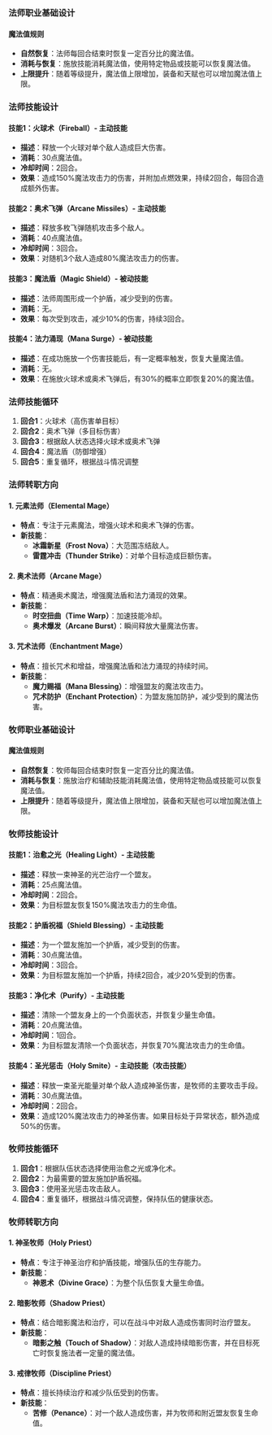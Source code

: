 
### 法师职业基础设计

#### 魔法值规则
- **自然恢复**：法师每回合结束时恢复一定百分比的魔法值。
- **消耗与恢复**：施放技能消耗魔法值，使用特定物品或技能可以恢复魔法值。
- **上限提升**：随着等级提升，魔法值上限增加，装备和天赋也可以增加魔法值上限。

### 法师技能设计

#### 技能1：火球术（Fireball）- 主动技能
- **描述**：释放一个火球对单个敌人造成巨大伤害。
- **消耗**：30点魔法值。
- **冷却时间**：2回合。
- **效果**：造成150%魔法攻击力的伤害，并附加点燃效果，持续2回合，每回合造成额外伤害。

#### 技能2：奥术飞弹（Arcane Missiles）- 主动技能
- **描述**：释放多枚飞弹随机攻击多个敌人。
- **消耗**：40点魔法值。
- **冷却时间**：3回合。
- **效果**：对随机3个敌人造成80%魔法攻击力的伤害。

#### 技能3：魔法盾（Magic Shield）- 被动技能
- **描述**：法师周围形成一个护盾，减少受到的伤害。
- **消耗**：无。
- **效果**：每次受到攻击，减少10%的伤害，持续3回合。

#### 技能4：法力涌现（Mana Surge）- 被动技能
- **描述**：在成功施放一个伤害技能后，有一定概率触发，恢复大量魔法值。
- **消耗**：无。
- **效果**：在施放火球术或奥术飞弹后，有30%的概率立即恢复20%的魔法值。

### 法师技能循环

1. **回合1**：火球术（高伤害单目标）
2. **回合2**：奥术飞弹（多目标伤害）
3. **回合3**：根据敌人状态选择火球术或奥术飞弹
4. **回合4**：魔法盾（防御增强）
5. **回合5**：重复循环，根据战斗情况调整

### 法师转职方向

#### 1. 元素法师（Elemental Mage）
- **特点**：专注于元素魔法，增强火球术和奥术飞弹的伤害。
- **新技能**：
  - **冰霜新星（Frost Nova）**：大范围冻结敌人。
  - **雷霆冲击（Thunder Strike）**：对单个目标造成巨额伤害。

#### 2. 奥术法师（Arcane Mage）
- **特点**：精通奥术魔法，增强魔法盾和法力涌现的效果。
- **新技能**：
  - **时空扭曲（Time Warp）**：加速技能冷却。
  - **奥术爆发（Arcane Burst）**：瞬间释放大量魔法伤害。

#### 3. 咒术法师（Enchantment Mage）
- **特点**：擅长咒术和增益，增强魔法盾和法力涌现的持续时间。
- **新技能**：
  - **魔力赐福（Mana Blessing）**：增强盟友的魔法攻击力。
  - **咒术防护（Enchant Protection）**：为盟友施加防护，减少受到的魔法伤害。

### 牧师职业基础设计

#### 魔法值规则
- **自然恢复**：牧师每回合结束时恢复一定百分比的魔法值。
- **消耗与恢复**：施放治疗和辅助技能消耗魔法值，使用特定物品或技能可以恢复魔法值。
- **上限提升**：随着等级提升，魔法值上限增加，装备和天赋也可以增加魔法值上限。

### 牧师技能设计

#### 技能1：治愈之光（Healing Light）- 主动技能
- **描述**：释放一束神圣的光芒治疗一个盟友。
- **消耗**：25点魔法值。
- **冷却时间**：2回合。
- **效果**：为目标盟友恢复150%魔法攻击力的生命值。

#### 技能2：护盾祝福（Shield Blessing）- 主动技能
- **描述**：为一个盟友施加一个护盾，减少受到的伤害。
- **消耗**：30点魔法值。
- **冷却时间**：3回合。
- **效果**：为目标盟友施加一个护盾，持续2回合，减少20%受到的伤害。

#### 技能3：净化术（Purify）- 主动技能
- **描述**：清除一个盟友身上的一个负面状态，并恢复少量生命值。
- **消耗**：20点魔法值。
- **冷却时间**：1回合。
- **效果**：为目标盟友清除一个负面状态，并恢复70%魔法攻击力的生命值。

#### 技能4：圣光惩击（Holy Smite）- 主动技能（攻击技能）
- **描述**：释放一束圣光能量对单个敌人造成神圣伤害，是牧师的主要攻击手段。
- **消耗**：30点魔法值。
- **冷却时间**：2回合。
- **效果**：造成120%魔法攻击力的神圣伤害。如果目标处于异常状态，额外造成50%的伤害。

### 牧师技能循环

1. **回合1**：根据队伍状态选择使用治愈之光或净化术。
2. **回合2**：为最需要的盟友施加护盾祝福。
3. **回合3**：使用圣光惩击攻击敌人。
4. **回合4**：重复循环，根据战斗情况调整，保持队伍的健康状态。

### 牧师转职方向

#### 1. 神圣牧师（Holy Priest）
- **特点**：专注于神圣治疗和护盾技能，增强队伍的生存能力。
- **新技能**：
  - **神恩术（Divine Grace）**：为整个队伍恢复大量生命值。

#### 2. 暗影牧师（Shadow Priest）
- **特点**：结合暗影魔法和治疗，可以在战斗中对敌人造成伤害同时治疗盟友。
- **新技能**：
  - **暗影之触（Touch of Shadow）**：对敌人造成持续暗影伤害，并在目标死亡时恢复施法者一定量的魔法值。

#### 3. 戒律牧师（Discipline Priest）
- **特点**：擅长持续治疗和减少队伍受到的伤害。
- **新技能**：
  - **苦修（Penance）**：对一个敌人造成伤害，并为牧师和附近盟友恢复生命值。

